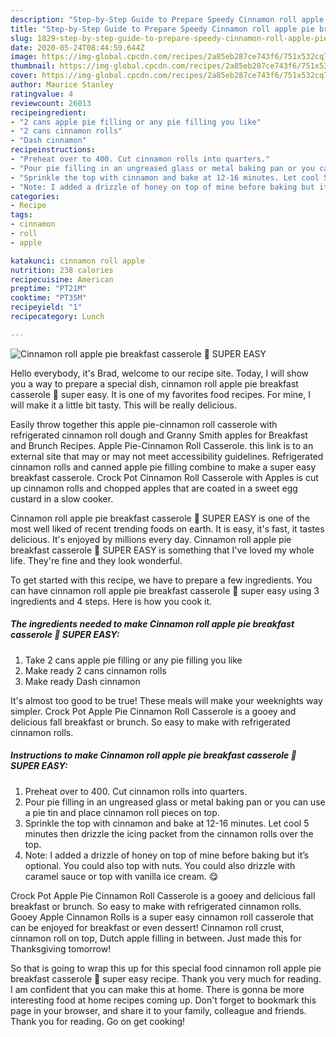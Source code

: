 ```yaml
---
description: "Step-by-Step Guide to Prepare Speedy Cinnamon roll apple pie breakfast casserole 🍎 SUPER EASY"
title: "Step-by-Step Guide to Prepare Speedy Cinnamon roll apple pie breakfast casserole 🍎 SUPER EASY"
slug: 1829-step-by-step-guide-to-prepare-speedy-cinnamon-roll-apple-pie-breakfast-casserole-super-easy
date: 2020-05-24T08:44:59.644Z
image: https://img-global.cpcdn.com/recipes/2a85eb287ce743f6/751x532cq70/cinnamon-roll-apple-pie-breakfast-casserole-🍎-super-easy-recipe-main-photo.jpg
thumbnail: https://img-global.cpcdn.com/recipes/2a85eb287ce743f6/751x532cq70/cinnamon-roll-apple-pie-breakfast-casserole-🍎-super-easy-recipe-main-photo.jpg
cover: https://img-global.cpcdn.com/recipes/2a85eb287ce743f6/751x532cq70/cinnamon-roll-apple-pie-breakfast-casserole-🍎-super-easy-recipe-main-photo.jpg
author: Maurice Stanley
ratingvalue: 4
reviewcount: 26013
recipeingredient:
- "2 cans apple pie filling or any pie filling you like"
- "2 cans cinnamon rolls"
- "Dash cinnamon"
recipeinstructions:
- "Preheat over to 400. Cut cinnamon rolls into quarters."
- "Pour pie filling in an ungreased glass or metal baking pan or you can use a pie tin and place cinnamon roll pieces on top."
- "Sprinkle the top with cinnamon and bake at 12-16 minutes. Let cool 5 minutes then drizzle the icing packet from the cinnamon rolls over the top."
- "Note: I added a drizzle of honey on top of mine before baking but it’s optional. You could also top with nuts. You could also drizzle with caramel sauce or top with vanilla ice cream. 😋"
categories:
- Recipe
tags:
- cinnamon
- roll
- apple

katakunci: cinnamon roll apple 
nutrition: 238 calories
recipecuisine: American
preptime: "PT21M"
cooktime: "PT35M"
recipeyield: "1"
recipecategory: Lunch

---
```



![Cinnamon roll apple pie breakfast casserole 🍎 SUPER EASY](https://img-global.cpcdn.com/recipes/2a85eb287ce743f6/751x532cq70/cinnamon-roll-apple-pie-breakfast-casserole-🍎-super-easy-recipe-main-photo.jpg)

Hello everybody, it's Brad, welcome to our recipe site. Today, I will show you a way to prepare a special dish, cinnamon roll apple pie breakfast casserole 🍎 super easy. It is one of my favorites food recipes. For mine, I will make it a little bit tasty. This will be really delicious.

Easily throw together this apple pie-cinnamon roll casserole with refrigerated cinnamon roll dough and Granny Smith apples for Breakfast and Brunch Recipes. Apple Pie-Cinnamon Roll Casserole. this link is to an external site that may or may not meet accessibility guidelines. Refrigerated cinnamon rolls and canned apple pie filling combine to make a super easy breakfast casserole. Crock Pot Cinnamon Roll Casserole with Apples is cut up cinnamon rolls and chopped apples that are coated in a sweet egg custard in a slow cooker.

Cinnamon roll apple pie breakfast casserole 🍎 SUPER EASY is one of the most well liked of recent trending foods on earth. It is easy, it's fast, it tastes delicious. It's enjoyed by millions every day. Cinnamon roll apple pie breakfast casserole 🍎 SUPER EASY is something that I've loved my whole life. They're fine and they look wonderful.


To get started with this recipe, we have to prepare a few ingredients. You can have cinnamon roll apple pie breakfast casserole 🍎 super easy using 3 ingredients and 4 steps. Here is how you cook it.

<!--inarticleads1-->

##### The ingredients needed to make Cinnamon roll apple pie breakfast casserole 🍎 SUPER EASY:

1. Take 2 cans apple pie filling or any pie filling you like
1. Make ready 2 cans cinnamon rolls
1. Make ready Dash cinnamon


It&#39;s almost too good to be true! These meals will make your weeknights way simpler. Crock Pot Apple Pie Cinnamon Roll Casserole is a gooey and delicious fall breakfast or brunch. So easy to make with refrigerated cinnamon rolls. 

<!--inarticleads2-->

##### Instructions to make Cinnamon roll apple pie breakfast casserole 🍎 SUPER EASY:

1. Preheat over to 400. Cut cinnamon rolls into quarters.
1. Pour pie filling in an ungreased glass or metal baking pan or you can use a pie tin and place cinnamon roll pieces on top.
1. Sprinkle the top with cinnamon and bake at 12-16 minutes. Let cool 5 minutes then drizzle the icing packet from the cinnamon rolls over the top.
1. Note: I added a drizzle of honey on top of mine before baking but it’s optional. You could also top with nuts. You could also drizzle with caramel sauce or top with vanilla ice cream. 😋


Crock Pot Apple Pie Cinnamon Roll Casserole is a gooey and delicious fall breakfast or brunch. So easy to make with refrigerated cinnamon rolls. Gooey Apple Cinnamon Rolls is a super easy cinnamon roll casserole that can be enjoyed for breakfast or even dessert! Cinnamon roll crust, cinnamon roll on top, Dutch apple filling in between. Just made this for Thanksgiving tomorrow! 

So that is going to wrap this up for this special food cinnamon roll apple pie breakfast casserole 🍎 super easy recipe. Thank you very much for reading. I am confident that you can make this at home. There is gonna be more interesting food at home recipes coming up. Don't forget to bookmark this page in your browser, and share it to your family, colleague and friends. Thank you for reading. Go on get cooking!
